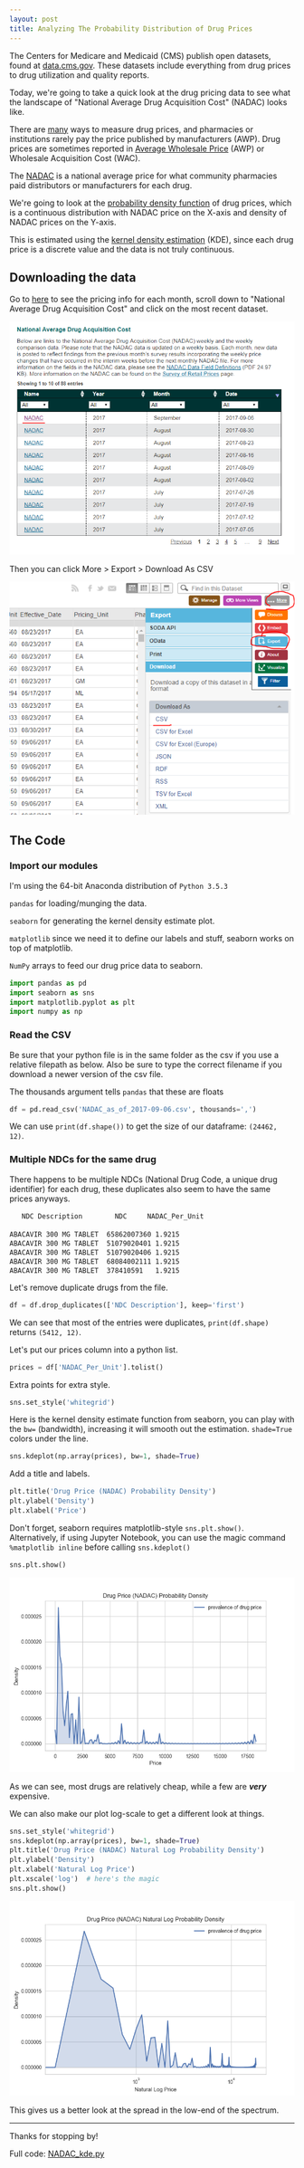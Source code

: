 ```yaml
---
layout: post
title: Analyzing The Probability Distribution of Drug Prices
---
```


The Centers for Medicare and Medicaid (CMS) publish open datasets, found at [data.cms.gov](https://data.medicaid.gov). These datasets include everything from drug prices to drug utilization and quality reports. 

Today, we're going to take a quick look at the drug pricing data to see what the landscape of "National Average Drug Acquisition Cost" (NADAC) looks like. 

There are [many](http://pharmaceuticalcommerce.com/legal-regulatory/analyzing-drug-pricing-mechanisms/) ways to measure drug prices, and pharmacies or institutions rarely pay the price published by manufacturers (AWP). Drug prices are sometimes reported in [Average Wholesale Price](https://en.wikipedia.org/wiki/Average_wholesale_price_(pharmaceuticals)) (AWP) or Wholesale Acquisition Cost (WAC). 

The [NADAC](https://www.medicaid.gov/medicaid-chip-program-information/by-topics/prescription-drugs/ful-nadac-downloads/nadacmethodology.pdf) is a national average price for what community pharmacies paid distributors or manufacturers for each drug.

We're going to look at the [probability density function](https://en.wikipedia.org/wiki/Probability_density_function) of drug prices, which is a continuous distribution with NADAC price on the X-axis and density of NADAC prices on the Y-axis. 

This is estimated using the [kernel density estimation](https://en.wikipedia.org/wiki/Kernel_density_estimation) (KDE), since each drug price is a discrete value and the data is not truly continuous.

## Downloading the data
Go to [here](https://www.medicaid.gov/medicaid/prescription-drugs/pharmacy-pricing/index.html) to see the pricing info for each month, scroll down to "National Average Drug Acquisition Cost" and click on the most recent dataset.

![NADAC](https://raw.githubusercontent.com/griffincalme/griffincalme.github.io/master/images/NADAC/NADAC.PNG)


Then you can click More > Export > Download As CSV

![NADAC2](https://raw.githubusercontent.com/griffincalme/griffincalme.github.io/master/images/NADAC/NADAC2.PNG)

## The Code
### Import our modules
I'm using the 64-bit Anaconda distribution of `Python 3.5.3`

`pandas` for loading/munging the data.

`seaborn` for generating the kernel density estimate plot.

`matplotlib` since we need it to define our labels and stuff, seaborn works on top of matplotlib.

`NumPy` arrays to feed our drug price data to seaborn.

```python
import pandas as pd
import seaborn as sns
import matplotlib.pyplot as plt
import numpy as np
```

### Read the CSV
Be sure that your python file is in the same folder as the csv if you use a relative filepath as below. Also be sure to type the correct filename if you download a newer version of the csv file.
 
The thousands argument tells `pandas` that these are floats
```python
df = pd.read_csv('NADAC_as_of_2017-09-06.csv', thousands=',')
```

We can use `print(df.shape())` to get the size of our dataframe: `(24462, 12)`.


### Multiple NDCs for the same drug
There happens to be multiple NDCs (National Drug Code, a unique drug identifier) for each drug, these duplicates also seem to have the same prices anyways.

```
   NDC Description        NDC     NADAC_Per_Unit

ABACAVIR 300 MG TABLET	65862007360	1.9215
ABACAVIR 300 MG TABLET	51079020401	1.9215	
ABACAVIR 300 MG TABLET	51079020406	1.9215	
ABACAVIR 300 MG TABLET	68084002111	1.9215	
ABACAVIR 300 MG TABLET	378410591	1.9215	

```
Let's remove duplicate drugs from the file. 
```python
df = df.drop_duplicates(['NDC Description'], keep='first')
```

We can see that most of the entries were duplicates, `print(df.shape)` returns `(5412, 12)`.


Let's put our prices column into a python list.
```python
prices = df['NADAC_Per_Unit'].tolist()
```

Extra points for extra style.
```python
sns.set_style('whitegrid')
```

Here is the kernel density estimate function from seaborn, you can play with the `bw=` (bandwidth), increasing it will smooth out the estimation. `shade=True` colors under the line.

```python
sns.kdeplot(np.array(prices), bw=1, shade=True)
```

Add a title and labels.
```python
plt.title('Drug Price (NADAC) Probability Density')
plt.ylabel('Density')
plt.xlabel('Price')
```

Don't forget, seaborn requires matplotlib-style `sns.plt.show()`. Alternatively, if using Jupyter Notebook, you can use the magic command `%matplotlib inline` before calling `sns.kdeplot()`

```python
sns.plt.show()
```

![drug_kde](https://raw.githubusercontent.com/griffincalme/griffincalme.github.io/master/images/NADAC/drug_kde.png)


As we can see, most drugs are relatively cheap, while a few are ***very*** expensive. 

We can also make our plot log-scale to get a different look at things.

```python
sns.set_style('whitegrid')
sns.kdeplot(np.array(prices), bw=1, shade=True)
plt.title('Drug Price (NADAC) Natural Log Probability Density')
plt.ylabel('Density')
plt.xlabel('Natural Log Price')
plt.xscale('log')  # here's the magic
sns.plt.show()
```

![drug_kde_log](https://raw.githubusercontent.com/griffincalme/griffincalme.github.io/master/images/NADAC/drug_kde_log.png)

This gives us a better look at the spread in the low-end of the spectrum.

___________

Thanks for stopping by!

Full code: [NADAC_kde.py](https://raw.githubusercontent.com/griffincalme/griffincalme.github.io/master/images/NADAC/probability_dist.py)
